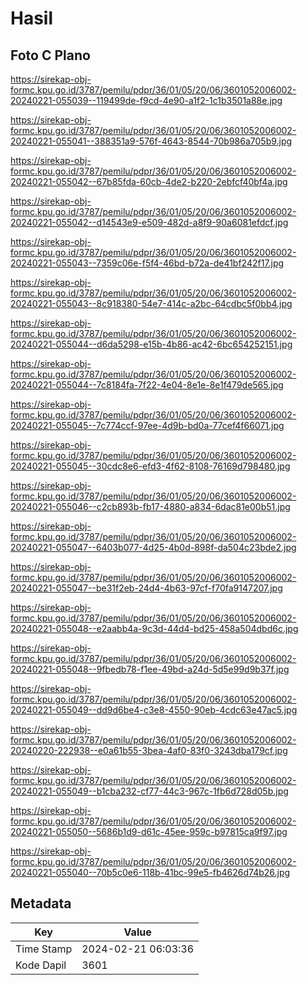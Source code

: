# Hasil

## Foto C Plano

https://sirekap-obj-formc.kpu.go.id/3787/pemilu/pdpr/36/01/05/20/06/3601052006002-20240221-055039--119499de-f9cd-4e90-a1f2-1c1b3501a88e.jpg

https://sirekap-obj-formc.kpu.go.id/3787/pemilu/pdpr/36/01/05/20/06/3601052006002-20240221-055041--388351a9-576f-4643-8544-70b986a705b9.jpg

https://sirekap-obj-formc.kpu.go.id/3787/pemilu/pdpr/36/01/05/20/06/3601052006002-20240221-055042--67b85fda-60cb-4de2-b220-2ebfcf40bf4a.jpg

https://sirekap-obj-formc.kpu.go.id/3787/pemilu/pdpr/36/01/05/20/06/3601052006002-20240221-055042--d14543e9-e509-482d-a8f9-90a6081efdcf.jpg

https://sirekap-obj-formc.kpu.go.id/3787/pemilu/pdpr/36/01/05/20/06/3601052006002-20240221-055043--7359c06e-f5f4-46bd-b72a-de41bf242f17.jpg

https://sirekap-obj-formc.kpu.go.id/3787/pemilu/pdpr/36/01/05/20/06/3601052006002-20240221-055043--8c918380-54e7-414c-a2bc-64cdbc5f0bb4.jpg

https://sirekap-obj-formc.kpu.go.id/3787/pemilu/pdpr/36/01/05/20/06/3601052006002-20240221-055044--d6da5298-e15b-4b86-ac42-6bc654252151.jpg

https://sirekap-obj-formc.kpu.go.id/3787/pemilu/pdpr/36/01/05/20/06/3601052006002-20240221-055044--7c8184fa-7f22-4e04-8e1e-8e1f479de565.jpg

https://sirekap-obj-formc.kpu.go.id/3787/pemilu/pdpr/36/01/05/20/06/3601052006002-20240221-055045--7c774ccf-97ee-4d9b-bd0a-77cef4f66071.jpg

https://sirekap-obj-formc.kpu.go.id/3787/pemilu/pdpr/36/01/05/20/06/3601052006002-20240221-055045--30cdc8e6-efd3-4f62-8108-76169d798480.jpg

https://sirekap-obj-formc.kpu.go.id/3787/pemilu/pdpr/36/01/05/20/06/3601052006002-20240221-055046--c2cb893b-fb17-4880-a834-6dac81e00b51.jpg

https://sirekap-obj-formc.kpu.go.id/3787/pemilu/pdpr/36/01/05/20/06/3601052006002-20240221-055047--6403b077-4d25-4b0d-898f-da504c23bde2.jpg

https://sirekap-obj-formc.kpu.go.id/3787/pemilu/pdpr/36/01/05/20/06/3601052006002-20240221-055047--be31f2eb-24d4-4b63-97cf-f70fa9147207.jpg

https://sirekap-obj-formc.kpu.go.id/3787/pemilu/pdpr/36/01/05/20/06/3601052006002-20240221-055048--e2aabb4a-9c3d-44d4-bd25-458a504dbd6c.jpg

https://sirekap-obj-formc.kpu.go.id/3787/pemilu/pdpr/36/01/05/20/06/3601052006002-20240221-055048--9fbedb78-f1ee-49bd-a24d-5d5e99d9b37f.jpg

https://sirekap-obj-formc.kpu.go.id/3787/pemilu/pdpr/36/01/05/20/06/3601052006002-20240221-055049--dd9d6be4-c3e8-4550-90eb-4cdc63e47ac5.jpg

https://sirekap-obj-formc.kpu.go.id/3787/pemilu/pdpr/36/01/05/20/06/3601052006002-20240220-222938--e0a61b55-3bea-4af0-83f0-3243dba179cf.jpg

https://sirekap-obj-formc.kpu.go.id/3787/pemilu/pdpr/36/01/05/20/06/3601052006002-20240221-055049--b1cba232-cf77-44c3-967c-1fb6d728d05b.jpg

https://sirekap-obj-formc.kpu.go.id/3787/pemilu/pdpr/36/01/05/20/06/3601052006002-20240221-055050--5686b1d9-d61c-45ee-959c-b97815ca9f97.jpg

https://sirekap-obj-formc.kpu.go.id/3787/pemilu/pdpr/36/01/05/20/06/3601052006002-20240221-055040--70b5c0e6-118b-41bc-99e5-fb4626d74b26.jpg


## Metadata

| Key        | Value               |
| ---------- | ------------------- |
| Time Stamp | 2024-02-21 06:03:36 |
| Kode Dapil | 3601                |



